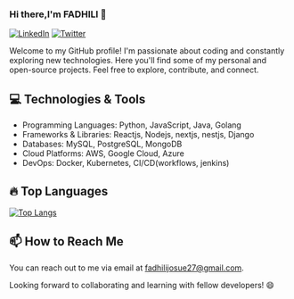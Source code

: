 ### Hi there,I'm FADHILI 👋

[![LinkedIn](https://img.shields.io/badge/-LinkedIn-blue?style=flat-square&logo=Linkedin&logoColor=white&link=https://www.linkedin.com/in/fadhili-josue/)](https://www.linkedin.com/in/fadhili-josue/)
[![Twitter](https://img.shields.io/badge/-Twitter-blue?style=flat-square&logo=Twitter&logoColor=white&link=https://twitter.com/fadhiliJosue)](https://twitter.com/fadhiliJosue)

Welcome to my GitHub profile! I'm passionate about coding and constantly exploring new technologies. Here you'll find some of my personal and open-source projects. Feel free to explore, contribute, and connect.

## 💻 Technologies & Tools

- Programming Languages: Python, JavaScript, Java, Golang
- Frameworks & Libraries: Reactjs, Nodejs, nextjs, nestjs, Django
- Databases: MySQL, PostgreSQL, MongoDB
- Cloud Platforms: AWS, Google Cloud, Azure
- DevOps: Docker, Kubernetes, CI/CD(workflows, jenkins)

## 🔥 Top Languages

[![Top Langs](https://github-readme-stats.vercel.app/api/top-langs/?username=FADHILI-Josue&layout=compact&theme=radical)](https://github.com/FADHILI-Josue)

<!-- ## 🌟 Featured Projects

### [Project 1](https://github.com/FADHILI-Josue/project1)
Short description or tagline for Project 1.

### [Project 2](https://github.com/FADHILI-Josue/project2)
Short description or tagline for Project 2.

### [Project 3](https://github.com/FADHILI-Josue/project3)
Short description or tagline for Project 3. -->

## 📫 How to Reach Me

You can reach out to me via email at [fadhilijosue27@gmail.com](mailto:fadhilijosue27@gmail.com).

Looking forward to collaborating and learning with fellow developers! 😄
